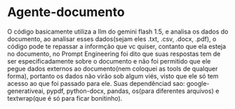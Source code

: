 # Agente-documento
O código basicamente  utiliza a llm do gemini flash 1.5, e analisa os dados do documento, ao analisar esses dados(sejam eles .txt, .csv, .docx, .pdf), o código pode te repassar a informção que vc quiser, contanto que ela esteja no documento, no Prompt Engineering foi dito que suas respostas tem de ser especificadamente sobre o documento e não foi permitido que ele pegue dados externos ao documento(nem coloquei as tools de qualquer forma), portanto os dados não virão sob algum viés, visto que ele só tem acesso ao que foi passado para ele.
Suas dependênciad sao: google-generativeai, pypdf, python-docx, pandas, os(para diferentes arquivos) e textwrap(que é só para ficar bonitinho).
